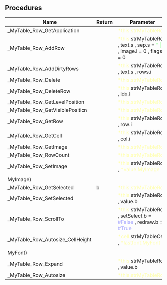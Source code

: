 ## Procedures

|Name|Return|Parameter|Comment|
| --- | --- | --- | --- |
|\_MyTable\_Row\_GetApplication||<span style="color:#FFFFAA">*this.strMyTableRow</span>||
|\_MyTable\_Row\_AddRow||<span style="color:#FFFFAA">*this.</span>strMyTableRow , text.s , sep.s = <span style="color:#AAFFAA">" \| "</span> , image.i = 0 , flags.i = 0||
|\_MyTable\_Row\_AddDirtyRows||<span style="color:#FFFFAA">*this.</span>strMyTableRow , text.s , rows.i||
|\_MyTable\_Row\_Delete||<span style="color:#FFFFAA">*this.strMyTableRow</span>||
|\_MyTable\_Row\_DeleteRow||<span style="color:#FFFFAA">*this.</span>strMyTableRow , idx.i||
|\_MyTable\_Row\_GetLevelPosition||<span style="color:#FFFFAA">*this.strMyTableRow</span>||
|\_MyTable\_Row\_GetVisiblePosition||<span style="color:#FFFFAA">*this.strMyTableRow</span>||
|\_MyTable\_Row\_GetRow||<span style="color:#FFFFAA">*this.</span>strMyTableRow , row.i||
|\_MyTable\_Row\_GetCell||<span style="color:#FFFFAA">*this.</span>strMyTableRow , col.i||
|\_MyTable\_Row\_GetImage||<span style="color:#FFFFAA">*this.strMyTableRow</span>||
|\_MyTable\_Row\_RowCount||<span style="color:#FFFFAA">*this.strMyTableRow</span>||
|\_MyTable\_Row\_SetImage||<span style="color:#FFFFAA">*this.</span>strMyTableRow , <span style="color:#FFFFAA">*value.MyImage</span>||
|||||
|MyImage)||||
|\_MyTable\_Row\_GetSelected|b|<span style="color:#FFFFAA">*this.strMyTableRow</span>||
|\_MyTable\_Row\_SetSelected||<span style="color:#FFFFAA">*this.</span>strMyTableRow , value.b||
|\_MyTable\_Row\_ScrollTo||<span style="color:#FFFFAA">*this.</span>strMyTableRow , setSelect.b = <span style="color:#AAAAFF">\#False</span> , redraw.b = <span style="color:#AAAAFF">\#True</span>||
|\_MyTable\_Row\_Autosize\_CellHeight||<span style="color:#FFFFAA">*cell.</span>strMyTableCell , <span style="color:#FFFFAA">*lastfont.MyFont</span>||
|||||
|MyFont)||||
|\_MyTable\_Row\_Expand||<span style="color:#FFFFAA">*this.</span>strMyTableRow , value.b||
|\_MyTable\_Row\_Autosize||<span style="color:#FFFFAA">*this.strMyTableRow</span>||


